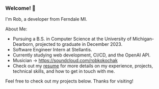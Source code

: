 ### Welcome! 🌲

I'm Rob, a developer from Ferndale MI.

About Me:
- Pursuing a B.S. in Computer Science at the University of Michigan-Dearborn, projected to graduate in December 2023. 
- Software Engineer Intern at Stellantis.
- Currently studying web development, CI/CD, and the OpenAI API.
- Musician -> https://soundcloud.com/robkokochak
- Check out my [resume](https://www.dropbox.com/s/uewtdtpx957e3r1/Rob%20Kokochak%20Resume%202023.pdf?dl=0) for more details on my experience, projects, technical skills, and how to get in touch with me.

Feel free to check out my projects below. Thanks for visiting!

<!--
**RobKokochak/RobKokochak** is a ✨ _special_ ✨ repository because its `README.md` (this file) appears on your GitHub profile.

Here are some ideas to get you started:

- 🔭 I’m currently working on ...
- 🌱 I’m currently learning ...
- 👯 I’m looking to collaborate on ...
- 🤔 I’m looking for help with ...
- 💬 Ask me about ...
- 📫 How to reach me: ...
- 😄 Pronouns: ...
- ⚡ Fun fact: ...
-->
